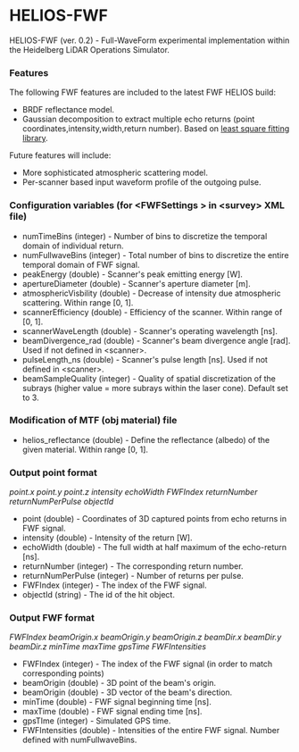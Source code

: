 # HELIOS-FWF
HELIOS-FWF (ver. 0.2) - Full-WaveForm experimental implementation within the Heidelberg LiDAR Operations Simulator.

### Features

The following FWF features are included to the latest FWF HELIOS build:
 - BRDF reflectance model.
 - Gaussian decomposition to extract multiple echo returns (point coordinates,intensity,width,return number). Based on <a href="https://github.com/odinsbane/least-squares-in-java">least square fitting library</a>.
 
Future features will include:
 - More sophisticated atmospheric scattering model.
 - Per-scanner based input waveform profile of the outgoing pulse.
 
### Configuration variables (for \<FWFSettings \> in \<survey\> XML file)
 - numTimeBins (integer) - Number of bins to discretize the temporal domain of individual return.
 - numFullwaveBins (integer) - Total number of bins to discretize the entire temporal domain of FWF signal.
 - peakEnergy (double) - Scanner's peak emitting energy [W].
 - apertureDiameter (double) - Scanner's aperture diameter [m].
 - atmosphericVisbility (double) - Decrease of intensity due atmospheric scattering. Within range [0, 1].
 - scannerEfficiency (double) - Efficiency of the scanner. Within range of [0, 1]. 
 - scannerWaveLength (double) - Scanner's operating wavelength [ns].
 - beamDivergence_rad (double) - Scanner's beam divergence angle [rad].  Used if not defined in \<scanner>.
 - pulseLength_ns (double) - Scanner's pulse length [ns]. Used if not defined in \<scanner>.
 - beamSampleQuality (integer) - Quality of spatial discretization of the subrays (higher value = more subrays within the laser cone). Default set to 3.

### Modification of MTF (obj material) file

 - helios_reflectance (double) - Define the reflectance (albedo) of the given material. Within range [0, 1].

### Output point format

*point.x point.y point.z intensity echoWidth FWFIndex returnNumber returnNumPerPulse objectId*

- point (double) - Coordinates of 3D captured points from echo returns in FWF signal.
- intensity (double) - Intensity of the return [W].
- echoWidth (double) - The full width at half maximum of the echo-return [ns].
- returnNumber (integer) - The corresponding return number.
- returnNumPerPulse (integer) - Number of returns per pulse.
- FWFIndex (integer) - The index of the FWF signal.
- objectId (string) - The id of the hit object.

### Output FWF format

*FWFIndex beamOrigin.x beamOrigin.y beamOrigin.z beamDir.x beamDir.y beamDir.z minTime maxTime gpsTime FWFIntensities*

- FWFIndex (integer) - The index of the FWF signal (in order to match corresponding points)
- beamOrigin (double) - 3D point of the beam's origin.
- beamOrigin (double) - 3D vector of the beam's direction.
- minTime (double) - FWF signal beginning time [ns].
- maxTime (double) - FWF signal ending time [ns].
- gpsTIme (integer) - Simulated GPS time.
- FWFIntensities (double) - Intensities of the entire FWF signal. Number defined with numFullwaveBins.
